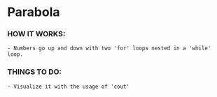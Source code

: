 # Parabola
### HOW IT WORKS:
    - Numbers go up and down with two 'for' loops nested in a 'while' loop.
### THINGS TO DO:
    - Visualize it with the usage of 'cout' 

